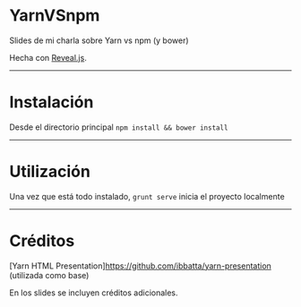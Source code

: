 # __YarnVSnpm__
Slides de mi charla sobre Yarn vs npm (y bower)

Hecha con [Reveal.js](https://github.com/hakimel/reveal.js).

---

# __Instalación__

Desde el directorio principal `npm install && bower install`

---

# __Utilización__

Una vez que está todo instalado, `grunt serve` inicia el proyecto localmente

---

# __Créditos__

[Yarn HTML Presentation]https://github.com/ibbatta/yarn-presentation (utilizada como base)

En los slides se incluyen créditos adicionales.
